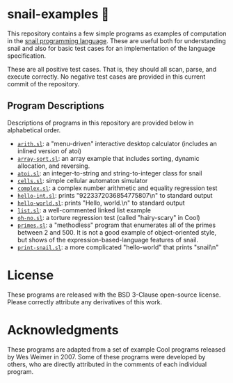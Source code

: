 # snail-examples :snail:
This repository contains a few simple programs as examples of computation in the
[snail programming language](https://snail-language.github.io).  These are
useful both for understanding snail and also for basic test cases for an
implementation of the language specification.

These are all positive test cases.  That is, they should all scan, parse, and
execute correctly.  No negative test cases are provided in this current commit
of the repository.

## Program Descriptions

Descriptions of programs in this repository are provided below in alphabetical
order.

* [`arith.sl`](arith.sl): a "menu-driven" interactive desktop calculator
  (includes an inlined version of atoi)
* [`array-sort.sl`](array-sort.sl): an array example that includes sorting,
  dynamic allocation, and reversing.
* [`atoi.sl`](atoi.sl): an integer-to-string and string-to-integer class for
  snail
* [`cells.sl`](cells.sl): simple cellular automaton simulator
* [`complex.sl`](complex.sl): a complex number arithmetic and equality
  regression test
* [`hello-int.sl`](hello-int.sl): prints "9223372036854775807\n" to standard
  output
* [`hello-world.sl`](hello-world.sl): prints "Hello, world.\n" to standard
  output
* [`list.sl`](list.sl): a well-commented linked list example
* [`oh-no.sl`](oh-no.sl): a torture regression test (called "hairy-scary" in
  Cool)
* [`primes.sl`](primes.sl): a "methodless" program that enumerates all of the
  primes between 2 and 500. It is not a good example of object-oriented style,
  but shows of the expression-based-language features of snail.
* [`print-snail.sl`](print-snail.sl): a more complicated "hello-world" that
  prints "snail\n"

# License

These programs are released with the BSD 3-Clause open-source license.  Please
correctly attribute any derivatives of this work.

# Acknowledgments
These programs are adapted from a set of example Cool programs released by Wes
Weimer in 2007.  Some of these programs were developed by others, who are
directly attributed in the comments of each individual program.